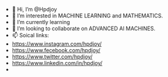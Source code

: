 - 👋 Hi, I’m @Hpdjoy
- 👀 I’m interested in MACHINE LEARNING and MATHEMATICS.
- 🌱 I’m currently learning
- 💞️ I’m looking to collaborate on ADVANCED AI MACHINES.
- 📫 Soical links:
- https://www.instagram.com/hpdjoy/
- https://www.fecebook.com/hpdjoy/
- https://www.twitter.com/hpdjoy/
- https://www.linkedin.com/in/hpdjoy/
- 
<!---
Hpdjoy/Hpdjoy is a ✨ special ✨ repository because its `README.md` (this file) appears on your GitHub profile.
You can click the Preview link to take a look at your changes.
--->
